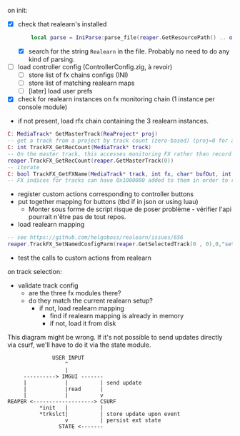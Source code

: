 on init:
- [x] check that realearn's installed
  ```lua
      local parse = IniParse:parse_file(reaper.GetResourcePath() .. os_separator .. "reaper-fxtags.ini")
  ```
  - [x] search for the string `Realearn` in the file. Probably no need to do any kind of parsing.
- [ ] load controller config (ControllerConfig.zig, à revoir)
  - [ ] store list of fx chains configs (INI)
  - [ ] store list of matching realearn maps
  - [ ] [later] load user prefs 
- [x] check for realearn instances on fx monitoring chain (1 instance per console module)
- if not present, load rfx chain containing the 3 realearn instances.
```lua 
C: MediaTrack* GetMasterTrack(ReaProject* proj)
-- get a track from a project by track count (zero-based) (proj=0 for active project)
C: int TrackFX_GetRecCount(MediaTrack* track)
-- On the master track, this accesses monitoring FX rather than record input FX.
reaper.TrackFX_GetRecCount(reaper.GetMasterTrack(0))
-- iterate
C: bool TrackFX_GetFXName(MediaTrack* track, int fx, char* bufOut, int bufOut_sz)
-- FX indices for tracks can have 0x1000000 added to them in order to reference record input FX (normal tracks) or hardware output FX (master track)
```
- register custom actions corresponding to controller buttons
- put together mapping for buttons (tbd if in json or using luau)
  - Monter sous forme de script risque de poser problème - vérifier l'api pourrait n'être pas de tout repos.
- load realearn mapping
```lua
-- see https://github.com/helgoboss/realearn/issues/656
reaper.TrackFX_SetNamedConfigParm(reaper.GetSelectedTrack(0 , 0),0,"set-state",jsonConfig)
```
- test the calls to custom actions from realearn

on track selection:
- validate track config 
  - are the three fx modules there?
  - do they match the current realearn setup?
    - if not, load realearn mapping
      - find if realearn mapping is already in memory
      - if not, load it from disk

This diagram might be wrong. If it's not possible to send updates directly via csurf, 
we'll have to do it via the state module.
```
              USER INPUT 
                  ^
                  |
     ----------> IMGUI -------
     |            |          | send update
     |            |read      |
     |            |          v
REAPER <-------------------> CSURF
          *init   |          | 
          *trkslct|          | store update upon event
                  v          | persist ext state
                STATE <-------
```

